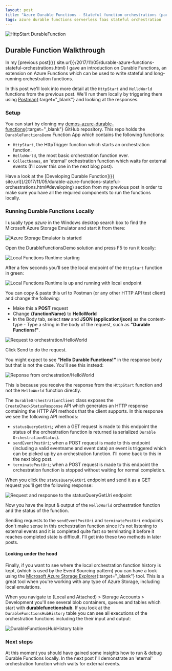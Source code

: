 ```yaml
---
layout: post
title: "Azure Durable Functions - Stateful function orchestrations (part 2)"
tags: azure durable functions serverless faas stateful orchestration
---
```


<img class="u-max-full-width" itemprop="image" src="{{ site.url }}/assets/2017/11/05/DurableFunctionsDemo.png" alt="HttpStart DurableFunction">

## Durable Function Walkthrough

In my [previous post]({{ site.url}}/2017/11/05/durable-azure-functions-stateful-orchestrations.html) I gave an introduction on Durable Functions, an extension on Azure Functions which can be used to write stateful and long-running orchestration functions.

In this post we'll look into more detail at the `HttpStart` and `HelloWorld` functions from the previous post. We'll run them locally by triggering them using [Postman](https://www.getpostman.com/){:target="_blank"} and looking at the responses.

<!--more-->

### Setup

You can start by cloning my [demos-azure-durable-functions](https://github.com/marcduiker/demos-azure-durable-functions.git){:target="_blank"} GitHub repository. This repo holds the `DurableFunctionsDemo` Function App which contains the following functions:

- `HttpStart`, the HttpTrigger function which starts an orchestration function.
- `HelloWorld`, the most basic orchestration function ever.
- `CollectNames`, an 'eternal' orchestration function which waits for external events (I'll cover this one in the next blog post).
 
Have a look at the [Developing Durable Function]({{ site.url}}/2017/11/05/durable-azure-functions-stateful-orchestrations.html#developing) section from my previous post in order to make sure you have all the required components to run the functions locally.

### Running Durable Functions Locally

I usually type _azure_ in the Windows desktop search box to find the Microsoft Azure Storage Emulator and start it from there:

<img class="u-max-full-width" src="{{ site.url }}/assets/2017/11/07/azurestorageemulator-started.png" alt="Azure Storage Emulator is started">

Open the DurableFunctionsDemo solution and press F5 to run it locally:

<img class="u-max-full-width" src="{{ site.url }}/assets/2017/11/07/functionsruntime1.png" alt="Local Functions Runtime starting">

After a few seconds you'll see the local endpoint of the `HttpStart` function in green:

<img class="u-max-full-width" src="{{ site.url }}/assets/2017/11/07/functionsruntime2.png" alt="Local Functions Runtime is up and running with local endpoint">

You can copy & paste this url to Postman (or any other HTTP API test client) and change the following:
   - Make this a __POST__ request
   - Change __{functionName}__ to __HelloWorld__
   - In the Body tab, select __raw__ and __JSON (application/json)__ as the content-type
    - Type a string in the body of the request, such as __"Durable Functions!"__.

<img class="u-max-full-width" src="{{ site.url }}/assets/2017/11/07/postman-helloworld-request.png" alt="Request to orchestration/HelloWorld">

Click Send to do the request.

You might expect to see __"Hello Durable Functions!"__ in the response body but that is not the case. You'll see this instead:

<img class="u-max-full-width" src="{{ site.url }}/assets/2017/11/07/postman-helloworld-response.png" alt="Reponse from orchestration/HelloWorld">

This is because you receive the response from the `HttpStart` function and not the `HelloWorld` function directly.

The `DurableOrchestrationClient` class exposes the `CreateCheckStatusResponse` API which generates an HTTP response containing the HTTP API methods that the client supports. In this response we see the following API methods:
- `statusQueryGetUri`; when a GET request is made to this endpoint the status of the orchestration function is returned (a serialized `Durable​Orchestration​Status`). 
- `sendEventPostUri`; when a POST request is made to this endpoint (including a valid eventname and event data) an event is triggered which can be picked up by an orchestration function. I'll come back to this in the next blog post. 
- `terminatePostUri`; when a POST request is made to this endpoint the orchestration function is stopped without waiting for normal completion.

When you click the `statusQueryGetUri` endpoint and send it as a GET request you'll get the following response:

<img class="u-max-full-width" src="{{ site.url }}/assets/2017/11/07/postman-helloworld-getstatusqueryuri.png" alt="Request and response to the statusQueryGetUri endpoint">

Now you have the input & output of the `HelloWorld` orchestration function and the status of the function.

Sending requests to the `sendEventPostUri` and `terminatePostUri` endpoints don't make sense in this orchestration function since it's not listening to external events and it is completed quite fast so terminating it before it reaches completed state is difficult. I'll get into these two methods in later posts.

#### Looking under the hood

Finally, if you want to see where the local orchestration function history is kept, (which is used by the Event Sourcing pattern) you can have a look using the [Microsoft Azure Storage Explorer](https://azure.microsoft.com/en-us/features/storage-explorer/){:target="_blank"} tool. This is a great tool when you're working with any type of Azure Storage, including local emulations.

When you navigate to (Local and Attached) > Storage Accounts > Development you'll see several blob containers, queues and tables which start with __durablefunctionshub__. If you look at the `DurableFunctionsHubHistory` table you can see all executions of the orchestration functions including the their input and output: 

<img class="u-max-full-width" src="{{ site.url }}/assets/2017/11/07/storageexplorer-table.png" alt="DurableFunctionsHubHistory table">

### Next steps

At this moment you should have gained some insights how to run & debug Durable Functions locally. In the next post I'll demonstrate an 'eternal' orchestration function which waits for external events.